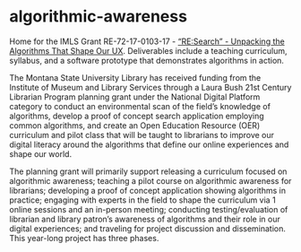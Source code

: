 # algorithmic-awareness
Home for the IMLS Grant RE-72-17-0103-17 - [“RE:Search” - Unpacking the Algorithms That Shape Our UX](https://www.imls.gov/grants/awarded/re-72-17-0103-17). Deliverables include a teaching curriculum, syllabus, and a software prototype that demonstrates algorithms in action. 

The Montana State University Library has received funding from the Institute of Museum and Library
Services through a Laura Bush 21st Century Librarian Program planning grant under the National Digital
Platform category to conduct an environmental scan of the field’s knowledge of algorithms, develop a proof of
concept search application employing common algorithms, and create an Open Education Resource (OER)
curriculum and pilot class that will be taught to librarians to improve our digital literacy around the algorithms
that define our online experiences and shape our world. 

The planning grant will primarily support releasing a curriculum focused on algorithmic
awareness; teaching a pilot course on algorithmic awareness for librarians; developing a proof of concept
application showing algorithms in practice; engaging with experts in the field to shape the curriculum via 1
online sessions and an in-person meeting; conducting testing/evaluation of librarian and library patron’s
awareness of algorithms and their role in our digital experiences; and traveling for project discussion and
dissemination. This year-long project has three phases.
